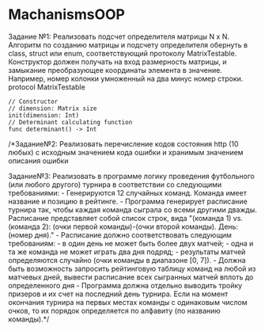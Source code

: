 # MachanismsOOP
Задание №1:
Реализовать подсчет определителя матрицы N x N. Алгоритм по созданию матрицы и подсчету определителя обернуть в class, struct или enum, соответствующий протоколу MatrixTestable. Конструктор должен получать на вход размерность матрицы, и замыкание преобразующее координаты элемента в значение. Например, номер колонки умноженный на два минус номер строки.
protocol MatrixTestable  

    // Constructor
    // dimension: Matrix size
    init(dimension: Int)
    // Determinant calculating function
    func determinant() -> Int
    
/*Задание№2:
Реализовать перечисление кодов состояния http (10 любых) с исходным значением кода ошибки и хранимым значением описания ошибки

Задание№3:
Реализовать в программе логику проведения футбольного (или любого другого) турнира в соответствии со следующими требованиями: - Генерируются 12 случайных команд. Команда имеет название и позицию в рейтинге. - Программа генерирует расписание турнира так, чтобы каждая команда сыграла со всеми другими дважды. Расписание представляет собой список строк, вида "(команда 1) vs. (команда 2): (очки первой команды)-(очки второй команды). День: (номер дня)." - Расписание должно соответствовать следующим требованиям: - в один день не может быть более двух матчей; - одна и та же команда не может играть два дня подряд; - результаты матчей определяются случайно (очки команды в диапазоне [0, 7]). - Должна быть возможность запросить рейтинговую таблицу команд на любой из матчевых дней, вывести расписание всех сыгранных матчей вплоть до определенного дня - Программа должна отдельно выводить тройку призеров и их счет на последний день турнира. Если на момент окончания турнира на первых местах команды с одинаковым числом очков, то их порядок определяется по алфавиту (по названию команды).*/


